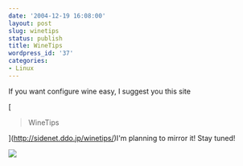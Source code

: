 ```yaml
---
date: '2004-12-19 16:08:00'
layout: post
slug: winetips
status: publish
title: WineTips
wordpress_id: '37'
categories:
- Linux
---
```


If you want configure wine easy, I suggest you this site
  
[

> WineTips
  


](http://sidenet.ddo.jp/winetips/)I'm planning to mirror it! Stay tuned!
  


[![](http://www.feedburner.com/fb/images/pub/flchklt.gif)](http://feeds.feedburner.com/zekussuse)
